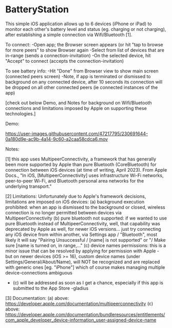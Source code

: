 # BatteryStation

This simple iOS application allows up to 6 devices (iPhone or iPad) to monitor each other's battery level and status (eg. charging or not charging),
after establishing a simple connection via Wifi/Bluetooth [1].

To connect:
-Open app; the Browser screen appears (or hit "tap to browse for more peers" to show Browser again
-Select from list of devices that are in-range (sends a connection-invitation)
-On the selected device, hit "Accept" to connect (accepts the connection-invitation)

To see battery info:
-Hit "Done" from Browser view to show main screen (connected peers screen)
-Note, if app is terminated or dismissed to background on any connected device, after 10 seconds its connection will be dropped on all other connected peers (ie connected instances of the app)

[check out below Demo, and Notes for background on Wifi/Bluetooth connections and limitations imposed by Apple on supporting these technologies.]

Demo:

https://user-images.githubusercontent.com/47217795/230691644-0a180d9e-ac9b-4a14-9c60-a2caa58cdca6.mov


Notes:

[1] this app uses MultipeerConnectivity, a framework that has generally been more supported by Apple than pure Bluetooth (CoreBluetooth) for connection between iOS devices (at time of writing, April 2023).
From Apple Docs., "In iOS, [MultipeerConnectivity] uses infrastructure Wi-Fi networks, peer-to-peer Wi-Fi, and Bluetooth personal area networks for the underlying transport."

[2] Limitations:
Unfortunately due to Apple's framework decisions, limitations are imposed on iOS devices:
(a) background execution prohibited:  when an app is dismissed to the background or closed, wireless connection is no longer permitted between devices via MultipeerConnectivity
(b) pure bluetooth not supported:  if we wanted to use pure Bluetooth instead of MultipeerConnectivity, well, that capability was deprecated by Apple as well, for newer iOS versions... just try connecting any iOS device from within another, via Settings app / "Bluetooth", most likely it will say "Pairing Unsuccessful / [name] is not supported" or "/ Make sure [name is turned on, in range,..."
(c) device names permissions:  this is a minor issue that can be resolved by applying for permission with Apple - but on newer devices (iOS >= 16), custom device names (under Settings/General/About/Name), will NOT be recognized and are replaced with generic ones [eg. "iPhone"] which of course makes managing multiple device-connections ambiguous
* (c) will be addressed as soon as I get a chance, especially if this app is submitted to the App Store -gladius

[3] Documentation:
(a) above: https://developer.apple.com/documentation/multipeerconnectivity
(c) above: https://developer.apple.com/documentation/bundleresources/entitlements/com_apple_developer_device-information_user-assigned-device-name
